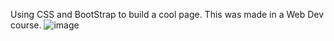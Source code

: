 Using CSS and BootStrap to build a cool page. This was made in a Web Dev course.
![image](https://github.com/lucasgabwinter/TinDog/assets/102532062/dfe52829-19be-4315-a78c-82e4692d2aee)
